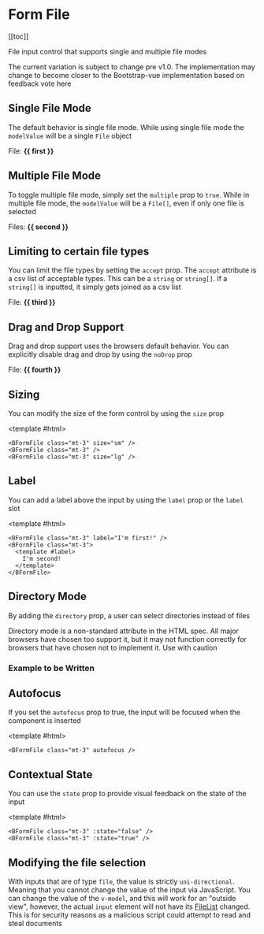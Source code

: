 # Form File

<ClientOnly>
  <Teleport to=".bd-toc">

[[toc]]

  </Teleport>
</ClientOnly>

<div class="lead mb-5">

File input control that supports single and multiple file modes

</div>

<BAlert :model-value="true" variant="danger">
The current variation is subject to change pre v1.0. The implementation may change to become closer to the Bootstrap-vue implementation based on feedback <BLink target="_blank" href="https://github.com/bootstrap-vue-next/bootstrap-vue-next/discussions/1213" rel="noopener">vote here</BLink>
</BAlert>

## Single File Mode

The default behavior is single file mode. While using single file mode the `modelValue` will be a single `File` object

<HighlightCard>
  <BFormFile v-model="first" label="Hello!" />
  <div class="mt-3">
    File: <strong>{{ first }}</strong>
  </div>
  <template #html>

```vue
<template>
  <BFormFile v-model="file" label="Hello!" />
  <div class="mt-3">
    Files: <strong>{{ file }}</strong>
  </div>
</template>

<script setup lang="ts">
const file = ref<null | File>(null)
</script>
```

  </template>
</HighlightCard>

## Multiple File Mode

To toggle multiple file mode, simply set the `multiple` prop to `true`. While in multiple file mode, the `modelValue` will be a `File[]`, even if only one file is selected

<HighlightCard>
  <BFormFile v-model="second" multiple />
  <div class="mt-3">
    Files: <strong>{{ second }}</strong>
  </div>
  <template #html>

```vue
<template>
  <BFormFile v-model="files" multiple />
  <div class="mt-3">
    Files: <strong>{{ files }}</strong>
  </div>
</template>

<script setup lang="ts">
const files = ref<null | File[]>(null)
</script>
```

  </template>
</HighlightCard>

## Limiting to certain file types

You can limit the file types by setting the `accept` prop. The `accept` attribute is a csv list of acceptable types. This can be a `string` or `string[]`. If a `string[]` is inputted, it simply gets joined as a csv list

<HighlightCard>
  <BFormFile v-model="third" accept="image/*" />
  <div class="mt-3">
    File: <strong>{{ third }}</strong>
  </div>
  <template #html>

```vue
<template>
  <BFormFile v-model="file" accept="image/*" />
  <div class="mt-3">
    Files: <strong>{{ file }}</strong>
  </div>
</template>

<script setup lang="ts">
const file = ref<null | File>(null)
</script>
```

  </template>
</HighlightCard>

## Drag and Drop Support

Drag and drop support uses the browsers default behavior. You can explicitly disable drag and drop by using the `noDrop` prop

<HighlightCard>
  <BFormFile v-model="fourth" no-drop />
  <div class="mt-3">
    File: <strong>{{ fourth }}</strong>
  </div>
  <template #html>

```vue
<template>
  <BFormFile v-model="file" no-drop />
  <div class="mt-3">
    Files: <strong>{{ file }}</strong>
  </div>
</template>

<script setup lang="ts">
const file = ref<null | File>(null)
</script>
```

  </template>
</HighlightCard>

## Sizing

You can modify the size of the form control by using the `size` prop

<HighlightCard>
  <BFormFile class="mt-3" size="sm" />
  <BFormFile class="mt-3" />
  <BFormFile class="mt-3" size="lg" />

<template #html>

```vue-html
<BFormFile class="mt-3" size="sm" />
<BFormFile class="mt-3" />
<BFormFile class="mt-3" size="lg" />
```

  </template>
</HighlightCard>

## Label

You can add a label above the input by using the `label` prop or the `label` slot

<HighlightCard>
  <BFormFile label="I'm first!" />
  <BFormFile>
    <template #label>
      I'm second!
    </template>
  </BFormFile>

<template #html>

```vue-html
<BFormFile class="mt-3" label="I'm first!" />
<BFormFile class="mt-3">
  <template #label>
    I'm second!
  </template>
</BFormFile>
```

  </template>
</HighlightCard>

## Directory Mode

By adding the `directory` prop, a user can select directories instead of files

<BAlert variant="danger" :model-value="true">
  Directory mode is a non-standard attribute in the HTML spec. All major browsers have chosen too support it, but it may not function correctly for browsers that have chosen not to implement it. Use with caution
</BAlert>

### Example to be Written

## Autofocus

If you set the `autofocus` prop to true, the input will be focused when the component is inserted

<HighlightCard>
  <BFormFile class="mt-3" autofocus />

<template #html>

```vue-html
<BFormFile class="mt-3" autofocus />
```

  </template>
</HighlightCard>

## Contextual State

You can use the `state` prop to provide visual feedback on the state of the input

<HighlightCard>
  <BFormFile class="mt-3" :state="false" />
  <BFormFile class="mt-3" :state="true" />

<template #html>

```vue-html
<BFormFile class="mt-3" :state="false" />
<BFormFile class="mt-3" :state="true" />
```

  </template>
</HighlightCard>

## Modifying the file selection

With inputs that are of type `file`, the value is strictly `uni-directional`. Meaning that you cannot change the value of the input via JavaScript. You can change the value of the `v-model`, and this will work for an "outside view", however, the actual `input` element will not have its [FileList](https://developer.mozilla.org/en-US/docs/Web/API/FileList) changed. This is for security reasons as a malicious script could attempt to read and steal documents

<ComponentReference :data="data" />

<script setup lang="ts">
import {data} from '../../data/components/formFile.data'
import ComponentReference from '../../components/ComponentReference.vue'
import HighlightCard from '../../components/HighlightCard.vue'
import {BFormFile, BAlert, BLink} from 'bootstrap-vue-next'
import {ref} from 'vue'

const first = ref(null)
const second = ref(null)
const third = ref(null)
const fourth = ref(null)
</script>
